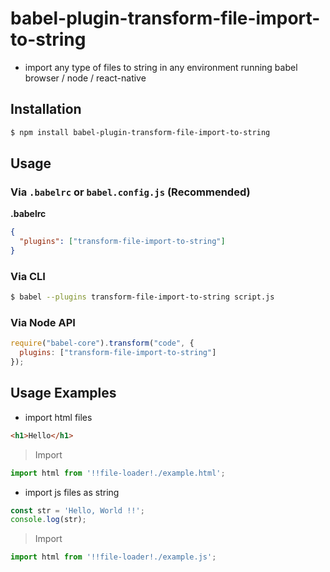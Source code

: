 # babel-plugin-transform-file-import-to-string

- import any type of files to string in any environment running babel browser / node / react-native 

## Installation

```sh
$ npm install babel-plugin-transform-file-import-to-string
```
## Usage

### Via `.babelrc` or `babel.config.js` (Recommended)

**.babelrc**

```json
{
  "plugins": ["transform-file-import-to-string"]
}
```

### Via CLI

```sh
$ babel --plugins transform-file-import-to-string script.js
```

### Via Node API

```javascript
require("babel-core").transform("code", {
  plugins: ["transform-file-import-to-string"]
});
```


## Usage Examples

- import html files
```html
<h1>Hello</h1>
```

> Import

```js
import html from '!!file-loader!./example.html';
```


- import js files as string
```js
const str = 'Hello, World !!';
console.log(str);

```

> Import

```js
import html from '!!file-loader!./example.js';
```
